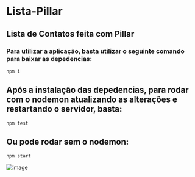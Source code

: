 # Lista-Pillar
## Lista de Contatos feita com Pillar

### Para utilizar a aplicação, basta utilizar o seguinte comando para baixar as depedencias:
`npm i`

## Após a instalação das depedencias, para rodar com o nodemon atualizando as alterações e restartando o servidor, basta:
`npm test`

## Ou pode rodar sem o nodemon:
`npm start`




![image](https://user-images.githubusercontent.com/72472078/149404758-9efc59f9-9a1b-46d7-9ec7-09aac560ef0b.png)
